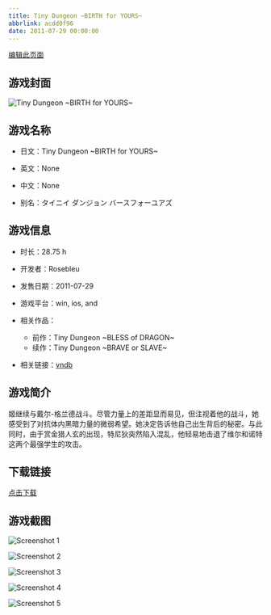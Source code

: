 ```yaml
---
title: Tiny Dungeon ~BIRTH for YOURS~
abbrlink: acdd0f96
date: 2011-07-29 00:00:00
---
```

[编辑此页面](https://github.com/ACG-3/ADV3-source/blob/main/source/_posts/games/Tiny%20Dungeon%20~BIRTH%20for%20YOURS~.md)

## 游戏封面

![Tiny Dungeon ~BIRTH for YOURS~](https%3A//pan.timero.xyz/onedrive/img_lib_001/Tiny%20Dungeon%20~BIRTH%20for%20YOURS~_cover.avif)


## 游戏名称

- 日文：Tiny Dungeon ~BIRTH for YOURS~
- 英文：None
- 中文：None

- 别名：タイニイ ダンジョン バースフォーユアズ


## 游戏信息

- 时长：28.75 h
- 开发者：Rosebleu
- 发售日期：2011-07-29
- 游戏平台：win, ios, and
- 相关作品：
   - 前作：Tiny Dungeon ~BLESS of DRAGON~
   - 续作：Tiny Dungeon ~BRAVE or SLAVE~

- 相关链接：[vndb](https://vndb.org/v7065)


## 游戏简介

姬继续与戴尔-格兰德战斗。尽管力量上的差距显而易见，但注视着他的战斗，她感受到了对抗体内黑暗力量的微弱希望。她决定告诉他自己出生背后的秘密。与此同时，由于赏金猎人玄的出现，特尼狄突然陷入混乱，他轻易地击退了维尔和诺特这两个最强学生的攻击。




## 下载链接

[点击下载](https://pan.timero.xyz/onedrive/adv_lib_001/Tiny%20Dungeon%20~BIRTH%20for%20YOURS~)


## 游戏截图


![Screenshot 1](https%3A//pan.timero.xyz/onedrive/img_lib_001/Tiny%20Dungeon%20~BIRTH%20for%20YOURS~_Screenshot_1.avif)

![Screenshot 2](https%3A//pan.timero.xyz/onedrive/img_lib_001/Tiny%20Dungeon%20~BIRTH%20for%20YOURS~_Screenshot_2.avif)

![Screenshot 3](https%3A//pan.timero.xyz/onedrive/img_lib_001/Tiny%20Dungeon%20~BIRTH%20for%20YOURS~_Screenshot_3.avif)

![Screenshot 4](https%3A//pan.timero.xyz/onedrive/img_lib_001/Tiny%20Dungeon%20~BIRTH%20for%20YOURS~_Screenshot_4.avif)

![Screenshot 5](https%3A//pan.timero.xyz/onedrive/img_lib_001/Tiny%20Dungeon%20~BIRTH%20for%20YOURS~_Screenshot_5.avif)

